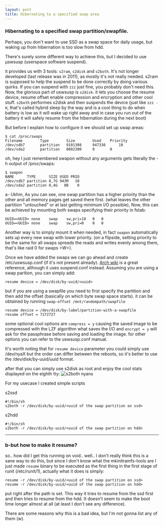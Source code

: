 ```yaml
---
layout: post
title: Hibernating to a specified swap area
--- 
```


### Hibernating to a specified swap partition/swapfile.
Perhaps, you don't want to use SSD as a swap space for daily usage, but waking up from hibernation is too slow from hdd. 

There's surely some different way to achieve this, but I decided to use µswsusp (userspace software suspend).

it provides us with 3 tools: `s2ram`, `s2disk` and `s2both`.
It's not longer developed (last release was in 2011), as mostly it's not really needed. s2ram is supposed to help the suspend to be done correctly by doing various quirks. If you can suspend with `zzz` just fine, you probably don't need this.
Now, the glorious part of uswsusp is `s2disk`. it lets you choose the resume device, resume offset enable compression and encryption and other cool stuff. 
`s2both` performes s2disk and then suspends the device (just like `zzz -H`, that's called hybrid sleep by the way and is a cool thing to do when battery is low as it will wake up right away and in case you run out of the battery it will safely resume from the hibernation during the next boot)

But before I explain how to configure it we should set up swap areas:
```
$ cat /proc/swaps
Filename		Type		Size		Used	Priority
/dev/sdb7		partition	9101308		947336		10
/dev/sda2		partition	8802300		0		0
```
oh, hey I just remembered swapon without any arguments gets literally the -h output of /proc/swaps:
```
$ swapon
NAME      TYPE      SIZE USED PRIO
/dev/sdb7 partition 8,7G 943M   10
/dev/sda2 partition 8,4G   0B    0
```

a- Ukhm,
As you can see, one swap partition has a higher priority than the other and all memory pages get saved there first. (what leaves the other partition "untouched" or at last getting minimum I/O possible), Now, this can be achieved by mounting both swaps specifying their priority in fstab:
```
UUID=<UUID>	none	swap	sw,pri=10	0	0
UUID=<UUID>	none	swap	sw,pri=0	0	0
```

Another way is to simply mount it when needed, in fact `swapon` automatically sets up every new swap with lower priority. (on a flipside, setting priority to be the same for all swaps spreads the reads and writes evenly among them, that's like raid 0 for swaps  >W<).

Once we have added the swaps we can go ahead and create /etc/uswsusp.conf (if it's not present already). [Arch wiki](https://wiki.archlinux.org/title/Uswsusp) is a great reference, although it uses suspend.conf instead.
Assuming you are using a swap parition, you can simply add:

`resume device = /dev/disk/by-uuid/<uuid>`

but if you are using a swapfile you need to first specify the partition and then add the offset (basically on which byte swap space starts). it can be obtained by running `swap-offset /mnt/randompath/swapfile`

```
resume device = /dev/disk/by-label/partition-with-a-swapfile
resume offset = 7272727
```

some optional cool options are `compress = y` causing the saved image to be compressed with the LZF algorithm what saves the I/O and `encrypt = y` will ask for the passphrase before saving and loading the image. for other options you can refer to the uswsusp.conf manual.

It's worth noting that for `resume device` parameter you could simply use /dev/nyaX but the order can differ between the reboots, so it's better to use the /dev/disk/by-uuid/uuid format. 

after that you can simply use s2disk as root and enjoy the cool stats displayed on the eighth tty:
![s2both nyans](https://subishi.github.io/images/s2both-nyans.png)

For my usecase I created simple scripts

s2ssd
```
#!/bin/sh
s2both -r /dev/disk/by-uuid/<uuid of the swap partition on ssd>
```

s2hdd
```
#!/bin/sh
s2both -r /dev/disk/by-uuid/<uuid of the swap partition on hdd>
```
--- 


### b-but how to make it resume?
so.. how did I get this running on void.. well.. I don't really think this is a sane way to do this, but since I don't know what the mkinitramfs-tools are I just made `resume` binary to be executed as the first thing in the first stage of runit (/etc/runit/1), actually what it does is simply:
```
resume -r /dev/disk/by-uuid/<uuid of the swap partition on ssd>
resume -r /dev/disk/by-uuid/<uuid of the swap partition on hdd>
```
put right after the path is set. This way it tries to resume from the ssd first and then tries to resume from the hdd. It doesn't seem to make the boot time longer almost at all (at least I don't see any difference).

There are some reasons why this is a bad idea, but I'm not gonna list any of them (w). 